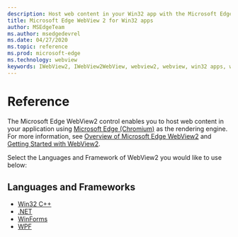 ```yaml
---
description: Host web content in your Win32 app with the Microsoft Edge WebView 2 control
title: Microsoft Edge WebView 2 for Win32 apps
author: MSEdgeTeam
ms.author: msedgedevrel
ms.date: 04/27/2020
ms.topic: reference
ms.prod: microsoft-edge
ms.technology: webview
keywords: IWebView2, IWebView2WebView, webview2, webview, win32 apps, win32, edge, ICoreWebView2, ICoreWebView2Controller, browser control, edge html
---
```


# Reference

The Microsoft Edge WebView2 control enables you to host web content in your application using [Microsoft Edge \(Chromium\)](https://www.microsoftedgeinsider.com) as the rendering engine.  For more information, see [Overview of Microsoft Edge WebView2](../webview2.md) and [Getting Started with WebView2](GettingStarted.md).

Select the Languages and Framework of WebView2 you would like to use below:

## Languages and Frameworks

*   [Win32 C++](reference/win32/0.9.488-reference-webview2.md)
*   [.NET](reference/dotnet/0.9.494-reference-webview2.md)
*   [WinForms](reference/winforms/0.9.494-reference-webview2.md)
*   [WPF](reference/wpf/0.9.494-reference-webview2.md)
